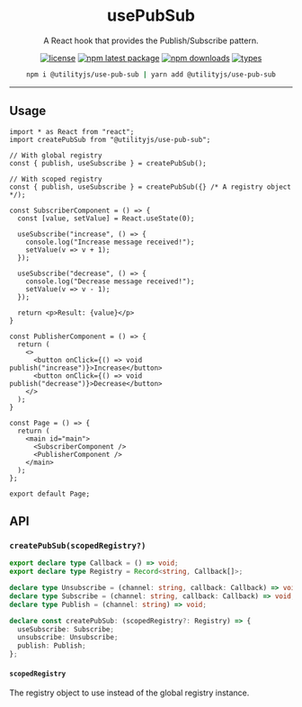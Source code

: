 <div align="center">
  <h1 align="center">
    usePubSub
  </h1>
</div>

<div align="center">

A React hook that provides the Publish/Subscribe pattern.

[![license](https://img.shields.io/github/license/mimshins/utilityjs?color=212121&style=for-the-badge)](https://github.com/mimshins/utilityjs/blob/main/LICENSE)
[![npm latest package](https://img.shields.io/npm/v/@utilityjs/use-pub-sub?color=212121&style=for-the-badge)](https://www.npmjs.com/package/@utilityjs/use-pub-sub)
[![npm downloads](https://img.shields.io/npm/dm/@utilityjs/use-pub-sub?color=212121&style=for-the-badge)](https://www.npmjs.com/package/@utilityjs/use-pub-sub)
[![types](https://img.shields.io/npm/types/@utilityjs/use-pub-sub?color=212121&style=for-the-badge)](https://www.npmjs.com/package/@utilityjs/use-pub-sub)

```bash
npm i @utilityjs/use-pub-sub | yarn add @utilityjs/use-pub-sub
```

</div>

<hr>

## Usage

```tsx
import * as React from "react";
import createPubSub from "@utilityjs/use-pub-sub";

// With global registry
const { publish, useSubscribe } = createPubSub();

// With scoped registry
const { publish, useSubscribe } = createPubSub({} /* A registry object */);

const SubscriberComponent = () => {
  const [value, setValue] = React.useState(0);

  useSubscribe("increase", () => {
    console.log("Increase message received!");
    setValue(v => v + 1);
  });

  useSubscribe("decrease", () => {
    console.log("Decrease message received!");
    setValue(v => v - 1);
  });

  return <p>Result: {value}</p>
}

const PublisherComponent = () => {
  return (
    <>
      <button onClick={() => void publish("increase")}>Increase</button>
      <button onClick={() => void publish("decrease")}>Decrease</button>
    </>
  );
}

const Page = () => {
  return (
    <main id="main">
      <SubscriberComponent />
      <PublisherComponent />
    </main>
  );
};

export default Page;
```

## API

### `createPubSub(scopedRegistry?)`

```ts
export declare type Callback = () => void;
export declare type Registry = Record<string, Callback[]>;

declare type Unsubscribe = (channel: string, callback: Callback) => void;
declare type Subscribe = (channel: string, callback: Callback) => void;
declare type Publish = (channel: string) => void;

declare const createPubSub: (scopedRegistry?: Registry) => {
  useSubscribe: Subscribe;
  unsubscribe: Unsubscribe;
  publish: Publish;
};
```

#### `scopedRegistry`

The registry object to use instead of the global registry instance.